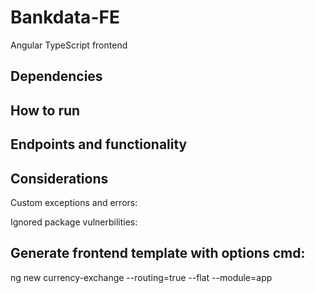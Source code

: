 # Bankdata-FE
Angular TypeScript frontend

## Dependencies


## How to run

## Endpoints and functionality

## Considerations
Custom exceptions and errors:

Ignored package vulnerbilities:


## Generate frontend template with options cmd:
ng new currency-exchange --routing=true --flat --module=app
